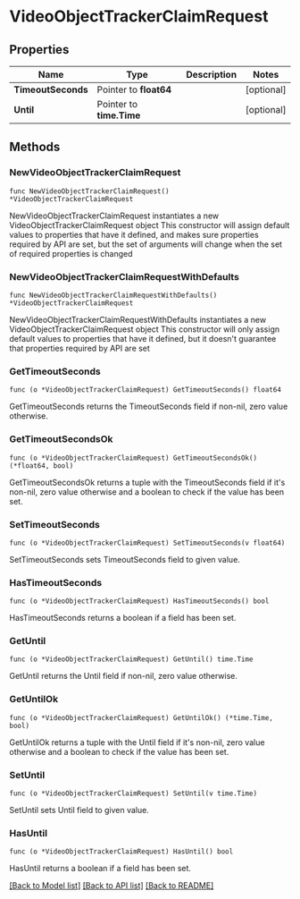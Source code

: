 # VideoObjectTrackerClaimRequest

## Properties

Name | Type | Description | Notes
------------ | ------------- | ------------- | -------------
**TimeoutSeconds** | Pointer to **float64** |  | [optional] 
**Until** | Pointer to **time.Time** |  | [optional] 

## Methods

### NewVideoObjectTrackerClaimRequest

`func NewVideoObjectTrackerClaimRequest() *VideoObjectTrackerClaimRequest`

NewVideoObjectTrackerClaimRequest instantiates a new VideoObjectTrackerClaimRequest object
This constructor will assign default values to properties that have it defined,
and makes sure properties required by API are set, but the set of arguments
will change when the set of required properties is changed

### NewVideoObjectTrackerClaimRequestWithDefaults

`func NewVideoObjectTrackerClaimRequestWithDefaults() *VideoObjectTrackerClaimRequest`

NewVideoObjectTrackerClaimRequestWithDefaults instantiates a new VideoObjectTrackerClaimRequest object
This constructor will only assign default values to properties that have it defined,
but it doesn't guarantee that properties required by API are set

### GetTimeoutSeconds

`func (o *VideoObjectTrackerClaimRequest) GetTimeoutSeconds() float64`

GetTimeoutSeconds returns the TimeoutSeconds field if non-nil, zero value otherwise.

### GetTimeoutSecondsOk

`func (o *VideoObjectTrackerClaimRequest) GetTimeoutSecondsOk() (*float64, bool)`

GetTimeoutSecondsOk returns a tuple with the TimeoutSeconds field if it's non-nil, zero value otherwise
and a boolean to check if the value has been set.

### SetTimeoutSeconds

`func (o *VideoObjectTrackerClaimRequest) SetTimeoutSeconds(v float64)`

SetTimeoutSeconds sets TimeoutSeconds field to given value.

### HasTimeoutSeconds

`func (o *VideoObjectTrackerClaimRequest) HasTimeoutSeconds() bool`

HasTimeoutSeconds returns a boolean if a field has been set.

### GetUntil

`func (o *VideoObjectTrackerClaimRequest) GetUntil() time.Time`

GetUntil returns the Until field if non-nil, zero value otherwise.

### GetUntilOk

`func (o *VideoObjectTrackerClaimRequest) GetUntilOk() (*time.Time, bool)`

GetUntilOk returns a tuple with the Until field if it's non-nil, zero value otherwise
and a boolean to check if the value has been set.

### SetUntil

`func (o *VideoObjectTrackerClaimRequest) SetUntil(v time.Time)`

SetUntil sets Until field to given value.

### HasUntil

`func (o *VideoObjectTrackerClaimRequest) HasUntil() bool`

HasUntil returns a boolean if a field has been set.


[[Back to Model list]](../README.md#documentation-for-models) [[Back to API list]](../README.md#documentation-for-api-endpoints) [[Back to README]](../README.md)


